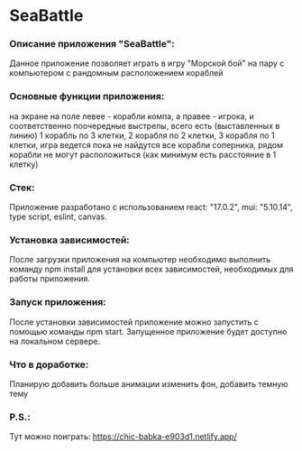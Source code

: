 # SeaBattle

### Описание приложения "SeaBattle":

Данное приложение позволяет играть в игру "Морской бой" на пару с компьютером с рандомным расположением кораблей

### Основные функции приложения:

на экране на поле левее - корабли компа, а правее - игрока, и соответственно поочередные выстрелы, всего есть (выставленных в линию) 1 корабль по 3 клетки, 2 корабля по 2 клетки, 3 корабля по 1 клетки, игра ведется пока не найдутся все корабли соперника, рядом корабли не могут расположиться (как минимум есть расстояние в 1 клетку)

### Стек:

Приложение разработано с использованием react: "17.0.2", mui: "5.10.14", type script, eslint, canvas.

### Установка зависимостей:

После загрузки приложения на компьютер необходимо выполнить команду npm install для установки всех зависимостей, необходимых для работы приложения.

### Запуск приложения:

После установки зависимостей приложение можно запустить с помощью команды npm start. Запущенное приложение будет доступно на локальном сервере.

### Что в доработке:

Планирую добавить больше анимации изменить фон, добавить темную тему

### P.S.:

Тут можно поиграть: https://chic-babka-e903d1.netlify.app/
